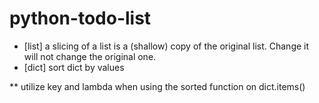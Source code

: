 # python-todo-list

* [list] a slicing of a list is a (shallow) copy of the original list. Change it will not change the original one.
* [dict] sort dict by values

** utilize key and lambda when using the sorted function on dict.items()

